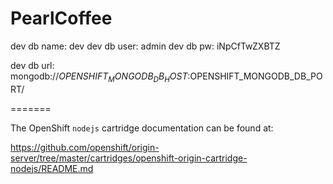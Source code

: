 PearlCoffee
===========

dev db name: dev
dev db user: admin
dev db pw: iNpCfTwZXBTZ

dev db url: mongodb://$OPENSHIFT_MONGODB_DB_HOST:$OPENSHIFT_MONGODB_DB_PORT/

=======

The OpenShift `nodejs` cartridge documentation can be found at:

https://github.com/openshift/origin-server/tree/master/cartridges/openshift-origin-cartridge-nodejs/README.md